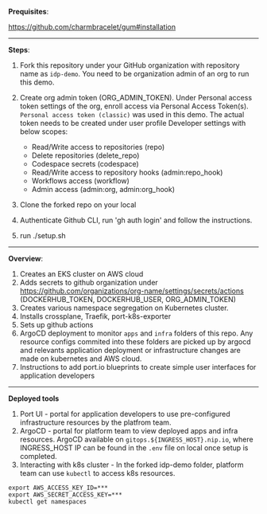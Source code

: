 **Prequisites**:

https://github.com/charmbracelet/gum#installation


-----
**Steps**:

1. Fork this repository under your GitHub organization with repository name as `idp-demo`.  You need to be organization admin of an org to run this demo.

2. Create org admin token (ORG_ADMIN_TOKEN). Under Personal access token settings of the org, enroll access via Personal Access Token(s).  `Personal access token (classic)` was used in this demo.
The actual token needs to be created under user profile Developer settings with below scopes:
   - Read/Write access to repositories (repo)
   - Delete repositories (delete_repo)
   - Codespace secrets (codespace)
   - Read/Write access to repository hooks (admin:repo_hook)
   - Workflows access (workflow)
   - Admin access (admin:org, admin:org_hook)

3. Clone the forked repo on your local
4. Authenticate Github CLI, run 'gh auth login' and follow the instructions.
5. run ./setup.sh

-----

**Overview**:

1. Creates an EKS cluster on AWS cloud
2. Adds secrets to github organization under https://github.com/organizations/org-name/settings/secrets/actions (DOCKERHUB_TOKEN, DOCKERHUB_USER, ORG_ADMIN_TOKEN)
3. Creates various namespace segregation on Kubernetes cluster.
4. Installs crossplane, Traefik, port-k8s-exporter
5. Sets up github actions
6. ArgoCD deployment to monitor `apps` and `infra` folders of this repo. Any resource configs commited into these folders are picked up by argocd and relevants application deployment  or infrastructure changes are made on kubernetes and AWS cloud.
7. Instructions to add port.io blueprints to create simple user interfaces for application developers

-----

**Deployed tools**
1. Port UI - portal for application developers to use pre-configured infrastructure resources by the platfrom team.
2. ArgoCD - portal for platform team to view deployed apps and infra resources. ArgoCD available on `gitops.${INGRESS_HOST}.nip.io`, where INGRESS_HOST IP can be found in the `.env` file on local once setup is completed.
3. Interacting with k8s cluster - In the forked idp-demo folder, platform team can use `kubectl` to access k8s resources.
```
export AWS_ACCESS_KEY_ID=***
export AWS_SECRET_ACCESS_KEY=***
kubectl get namespaces
```

